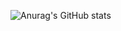 ![Anurag's GitHub stats](https://github-readme-stats.vercel.app/api?username=paulo-epi&count_private=true&include_all_commits=true&show_icons=true&theme=radical)
